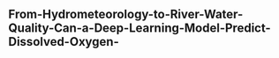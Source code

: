 ## From-Hydrometeorology-to-River-Water-Quality-Can-a-Deep-Learning-Model-Predict-Dissolved-Oxygen-
